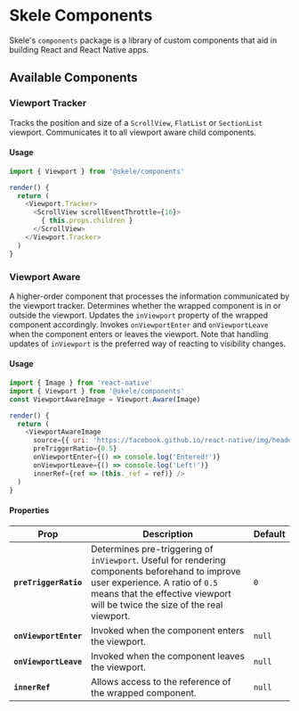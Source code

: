 # Skele Components

Skele's `components` package is a library of custom components that aid in building React and React Native apps.

## Available Components

### Viewport Tracker

Tracks the position and size of a `ScrollView`, `FlatList` or `SectionList` viewport.
Communicates it to all viewport aware child components.

#### Usage

```javascript
import { Viewport } from '@skele/components'

render() {
  return (
    <Viewport.Tracker>
      <ScrollView scrollEventThrottle={16}>
        { this.props.children }
      </ScrollView>
    </Viewport.Tracker>
  )
}
```

### Viewport Aware

A higher-order component that processes the information communicated by the viewport tracker.
Determines whether the wrapped component is in or outside the viewport.
Updates the `inViewport` property of the wrapped component accordingly.
Invokes `onViewportEnter` and `onViewportLeave` when the component enters or leaves the viewport.
Note that handling updates of `inViewport` is the preferred way of reacting to visibility changes.

#### Usage

```javascript
import { Image } from 'react-native'
import { Viewport } from '@skele/components'
const ViewportAwareImage = Viewport.Aware(Image)

render() {
  return (
    <ViewportAwareImage
      source={{ uri: 'https://facebook.github.io/react-native/img/header_logo.png' }}
      preTriggerRatio={0.5}
      onViewportEnter={() => console.log('Entered!')}
      onViewportLeave={() => console.log('Left!')}
      innerRef={ref => (this._ref = ref)} />
  )
}
```

#### Properties

| Prop | Description | Default |
|---|---|---|
|**`preTriggerRatio`**| Determines pre-triggering of `inViewport`. Useful for rendering components beforehand to improve user experience. A ratio of `0.5` means that the effective viewport will be twice the size of the real viewport. | `0` |
|**`onViewportEnter`**| Invoked when the component enters the viewport. | `null` |
|**`onViewportLeave`**| Invoked when the component leaves the viewport. | `null` |
|**`innerRef`**| Allows access to the reference of the wrapped component. | `null` |

